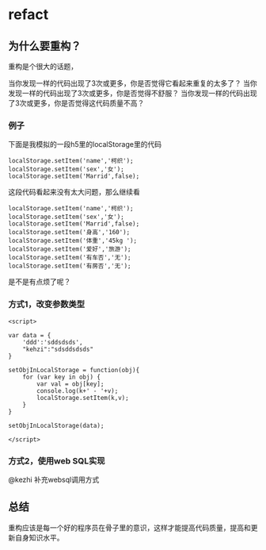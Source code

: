 # refact



## 为什么要重构？

重构是个很大的话题，

当你发现一样的代码出现了3次或更多，你是否觉得它看起来重复的太多了？
当你发现一样的代码出现了3次或更多，你是否觉得不舒服？
当你发现一样的代码出现了3次或更多，你是否觉得这代码质量不高？


### 例子

下面是我模拟的一段h5里的localStorage里的代码

	localStorage.setItem('name','柯织');
	localStorage.setItem('sex','女');
	localStorage.setItem('Marrid',false);
	
这段代码看起来没有太大问题，那么继续看

	localStorage.setItem('name','柯织');
	localStorage.setItem('sex','女');
	localStorage.setItem('Marrid',false);
	localStorage.setItem('身高','160');
	localStorage.setItem('体重','45kg ');
	localStorage.setItem('爱好','旅游');
	localStorage.setItem('有车否','无');
	localStorage.setItem('有房否','无');

是不是有点烦了呢？

### 方式1，改变参数类型

	<script>

	var data = {
		'ddd':'sddsdsds',
		"kehzi":"sdsddsdsds"
	}

	setObjInLocalStorage = function(obj){
		for (var key in obj) {
			var val = obj[key];
			console.log(k+' - '+v);
			localStorage.setItem(k,v);
		}
	}

	setObjInLocalStorage(data);

	</script>
	
### 方式2，使用web SQL实现

@kezhi 补充websql调用方式


## 总结

重构应该是每一个好的程序员在骨子里的意识，这样才能提高代码质量，提高和更新自身知识水平。